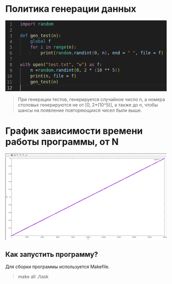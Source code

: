 #  Политика генерации данных
![Код генерации тестов](gen_test.png) 

>При генерации тестов, генерируется случайное число n, а номера столовых генерируются не от [0, 2*(10^5)], а также до n, чтобы шансы на появление повторяющихся чисел были выше.


#   График зависимости времени работы программы, от N
![График зависимости n, t(n)](graph.png)


## Как запустить программу?
Для сборки программы используется Makefile. 
> make all
> ./task